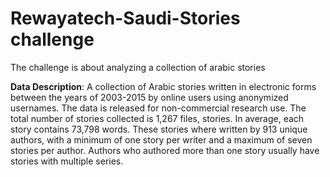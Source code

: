 # Rewayatech-Saudi-Stories challenge
The challenge is about analyzing a collection of arabic stories

**Data Description**:
  A collection of Arabic stories written in electronic forms between the years of 2003-2015 by online users using anonymized usernames. The data is released for non-commercial research use. The total number of stories collected is 1,267 files, stories. In average, each story contains 73,798 words. These stories where written by 913 unique authors, with a minimum of one story per writer and a maximum of seven stories per author. Authors who authored more than one story usually have stories with multiple series.
